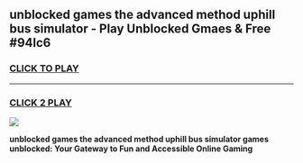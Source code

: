 
## unblocked games the advanced method uphill bus simulator - Play Unblocked Gmaes & Free #94lc6
<h3>
<a href="https://news.freeplayer.one?title=unblocked_games_the_advanced_method_uphill_bus_simulator&ref=24F">CLICK TO PLAY</a></h3>
<hr>

<h3>
<a href="https://news.freeplayer.one?title=unblocked_games_the_advanced_method_uphill_bus_simulator&ref=24F">CLICK 2 PLAY</a>
  
</h3>

<a href="https://news.freeplayer.one?title=unblocked_games_the_advanced_method_uphill_bus_simulator&ref=24F/"><img src="https://clearcache.store/games.png"></a>


**unblocked games the advanced method uphill bus simulator games unblocked: Your Gateway to Fun and Accessible Online Gaming**
